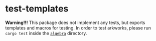 # test-templates

**Warning!!!** This package does not implement any tests, but exports templates and macros for testing.
In order to test arkworks, please run `cargo test` inside the [`algebra`](../algebra) directory.

